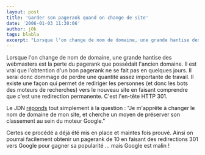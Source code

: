 ```yaml
---
layout: post
title: 'Garder son pagerank quand on change de site'
date: '2006-01-03 11:30:06'
author: j0k
tags: blabla
excerpt: "Lorsque l'on change de nom de domaine, une grande hantise des webmasters est la perte du pagerank que possédait l'ancien domaine. Il est vrai que l'obtention d'un bon pagerank ne se fait pas en quelques jours. Il serai donc dommage de perdre une quantité assez importante de travail.     \nIl existe une façon qui permet de rediriger les personnes (et donc les bots      …"
---
```


Lorsque l'on change de nom de domaine, une grande hantise des webmasters est la perte du pagerank que possédait l'ancien domaine. Il est vrai que l'obtention d'un bon pagerank ne se fait pas en quelques jours. Il serai donc dommage de perdre une quantité assez importante de travail.
Il existe une façon qui permet de rediriger les personnes (et donc les bots des moteurs de recherches) vers le nouveau site en faisant comprendre que c'est une redirection permanente. C'est l'en-tête HTTP 301.

Le JDN [réponds](http://developpeur.journaldunet.com/tutoriel/out/060102-apache-rewrite-redirection-domaine-conserver-pagerank.shtml) tout simplement à la question : &quot;Je m'apprête à changer le nom de domaine de mon site, et cherche un moyen de préserver son classement au sein du moteur Google.&quot;

Certes ce procédé a déjà été mis en place et maintes fois prouvé. Ainsi on pourrai facilement obtenir un pagerank de 10 en faisant des redirections 301 vers Google pour gagner sa popularité ... mais Google est malin !
